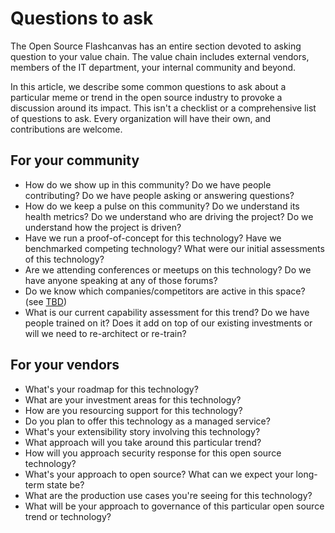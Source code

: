 # Questions to ask

The Open Source Flashcanvas has an entire section devoted to asking question to your value chain. The value chain includes external vendors, members of the IT department, your internal community and beyond.

In this article, we describe some common questions to ask about a particular meme or trend in the open source industry to provoke a discussion around its impact. This isn't a checklist or a comprehensive list of questions to ask. Every organization will have their own, and contributions are welcome.

## For your community

* How do we show up in this community? Do we have people contributing? Do we have people asking or answering questions?
* How do we keep a pulse on this community? Do we understand its health metrics? Do we understand who are driving the project? Do we understand how the project is driven?
* Have we run a proof-of-concept for this technology? Have we benchmarked competing technology? What were our initial assessments of this technology?
* Are we attending conferences or meetups on this technology? Do we have anyone speaking at any of those forums?
* Do we know which companies/competitors are active in this space? (see [TBD]())
* What is our current capability assessment for this trend? Do we have people trained on it? Does it add on top of our existing investments or will we need to re-architect or re-train?

## For your vendors

* What's your roadmap for this technology?
* What are your investment areas for this technology?
* How are you resourcing support for this technology?
* Do you plan to offer this technology as a managed service?
* What's your extensibility story involving this technology?
* What approach will you take around this particular trend?
* How will you approach security response for this open source technology?
* What's your approach to open source? What can we expect your long-term state be?
* What are the production use cases you're seeing for this technology?
* What will be your approach to governance of this particular open source trend or technology?